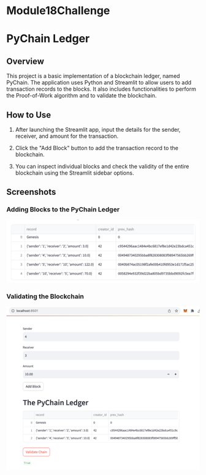 # Module18Challenge
# PyChain Ledger

## Overview

This project is a basic implementation of a blockchain ledger, named PyChain. The application uses Python and Streamlit to allow users to add transaction records to the blocks. It also includes functionalities to perform the Proof-of-Work algorithm and to validate the blockchain.

## How to Use

1. After launching the Streamlit app, input the details for the sender, receiver, and amount for the transaction.

2. Click the "Add Block" button to add the transaction record to the blockchain.

3. You can inspect individual blocks and check the validity of the entire blockchain using the Streamlit sidebar options.

## Screenshots

### Adding Blocks to the PyChain Ledger
![Adding Blocks](screen1.png)

### Validating the Blockchain
![Validating Blockchain](screen2.png)

